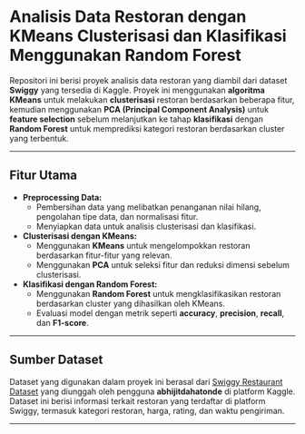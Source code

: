 # **Analisis Data Restoran dengan KMeans Clusterisasi dan Klasifikasi Menggunakan Random Forest**

Repositori ini berisi proyek analisis data restoran yang diambil dari dataset **Swiggy** yang tersedia di Kaggle. Proyek ini menggunakan **algoritma KMeans** untuk melakukan **clusterisasi** restoran berdasarkan beberapa fitur, kemudian menggunakan **PCA (Principal Component Analysis)** untuk **feature selection** sebelum melanjutkan ke tahap **klasifikasi** dengan **Random Forest** untuk memprediksi kategori restoran berdasarkan cluster yang terbentuk.

---

## **Fitur Utama**
- **Preprocessing Data:**
  - Pembersihan data yang melibatkan penanganan nilai hilang, pengolahan tipe data, dan normalisasi fitur.
  - Menyiapkan data untuk analisis clusterisasi dan klasifikasi.
- **Clusterisasi dengan KMeans:**
  - Menggunakan **KMeans** untuk mengelompokkan restoran berdasarkan fitur-fitur yang relevan.
  - Menggunakan **PCA** untuk seleksi fitur dan reduksi dimensi sebelum clusterisasi.
- **Klasifikasi dengan Random Forest:**
  - Menggunakan **Random Forest** untuk mengklasifikasikan restoran berdasarkan cluster yang dihasilkan oleh KMeans.
  - Evaluasi model dengan metrik seperti **accuracy**, **precision**, **recall**, dan **F1-score**.

---

## **Sumber Dataset**
Dataset yang digunakan dalam proyek ini berasal dari [Swiggy Restaurant Dataset](https://www.kaggle.com/datasets/abhijitdahatonde/swiggy-restuarant-dataset) yang diunggah oleh pengguna **abhijitdahatonde** di platform Kaggle. Dataset ini berisi informasi terkait restoran yang terdaftar di platform Swiggy, termasuk kategori restoran, harga, rating, dan waktu pengiriman.

---
